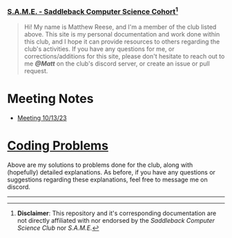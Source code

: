 ---
---
### [S.A.M.E. - Saddleback Computer Science Cohort](.)[^non_affiliate]
 > Hi! My name is Matthew Reese, and I'm a member of the club listed above. This site is my personal documentation and work done within this club, and I hope it can provide resources to others regarding the club's activities. If you have any questions for me, or corrections/additions for this site, please don't hesitate to reach out to me *__@Matt__* on the club's discord server, or create an issue or pull request.

# Meeting Notes
- [Meeting 10/13/23](meetings/10.13.23)

# [Coding Problems](coding-problems)
Above are my solutions to problems done for the club, along with (hopefully) detailed explanations. As before, if you have any questions or suggestions regarding these explanations, feel free to message me on discord.

___
[^non_affiliate]: __Disclaimer__: This repository and it's corresponding documentation are not directly affiliated with nor endorsed by the *Saddleback Computer Science Club* nor *S.A.M.E.*


